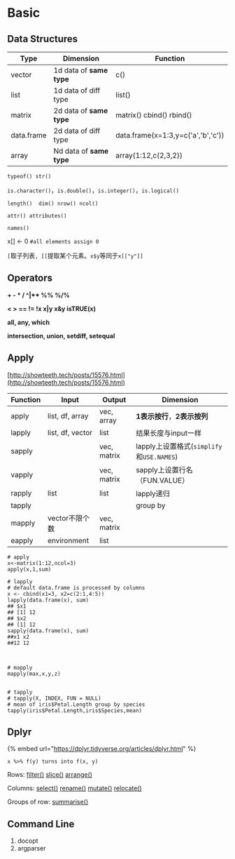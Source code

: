 # Basic

## Data Structures

| Type       | Dimension                | Function                           |
| ---------- | ------------------------ | ---------------------------------- |
| vector     | 1d data of **same type** | c()                                |
| list       | 1d data of diff type     | list()                             |
| matrix     | 2d data of **same type** | matrix() cbind() rbind()           |
| data.frame | 2d data of diff type     | data.frame(x=1:3,y=c('a','b','c')) |
| array      | Nd data of **same type** | array(1:12,c(2,3,2))               |

`typeof() str()`

`is.character()`，`is.double()`，`is.integer()`，`is.logical()`

`length()  dim() nrow() ncol()`

`attr() attributes()`

`names()`

x\[] <- 0 `#all elements assign 0`

`[`取子列表`, [[`提取某个元素。`x$y`等同于`x[["y"]]`

## Operators

**+  -  \*  /  ^|\*\*  %%  %/%**&#x20;

**<  >  ==  !=  !x  x|y  x\&y  isTRUE(x)**

**all, any, which**

**intersection, union, setdiff, setequal**

## Apply

[http://showteeth.tech/posts/15576.html](http://showteeth.tech/posts/15576.html)

| Function | Input            | Output      | Dimension                           |
| -------- | ---------------- | ----------- | ----------------------------------- |
| apply    | list, df, array  | vec, array  | **1表示按行**，**2表示按列**                 |
| lapply   | list, df, vector | list        | 结果长度与input一样                        |
| sapply   |                  | vec, matrix | lapply上设置格式(`simplify`和`USE.NAMES`) |
| vapply   |                  | vec, matrix | sapply上设置行名（FUN.VALUE）              |
| rapply   | list             | list        | lapply递归                            |
| tapply   |                  |             | group by                            |
| mapply   | vector不限个数       | vec, matrix |                                     |
| eapply   | environment      | list        |                                     |



```
# apply
x<-matrix(1:12,ncol=3)
apply(x,1,sum)

# lapply
# default data.frame is processed by columns
x <- cbind(x1=3, x2=c(2:1,4:5))
lapply(data.frame(x), sum) 
## $x1
## [1] 12
## $x2
## [1] 12
sapply(data.frame(x), sum) 
##x1 x2 
##12 12



# mapply
mapply(max,x,y,z)


# tapply
# tapply(X, INDEX, FUN = NULL)
# mean of iris$Petal.Length group by species
tapply(iris$Petal.Length,iris$Species,mean)

```

## Dplyr

{% embed url="https://dplyr.tidyverse.org/articles/dplyr.html" %}

```
x %>% f(y) turns into f(x, y)
```

Rows: [filter()](https://dplyr.tidyverse.org/reference/filter.html) [slice()](https://dplyr.tidyverse.org/reference/slice.html) [arrange()](https://dplyr.tidyverse.org/reference/arrange.html)

Columns: [select()](https://dplyr.tidyverse.org/reference/select.html) [rename()](https://dplyr.tidyverse.org/reference/rename.html) [mutate()](https://dplyr.tidyverse.org/reference/mutate.html) [relocate()](https://dplyr.tidyverse.org/reference/relocate.html)

Groups of row: [summarise()](https://dplyr.tidyverse.org/reference/summarise.html)&#x20;

## Command Line

1. docopt
2. argparser
